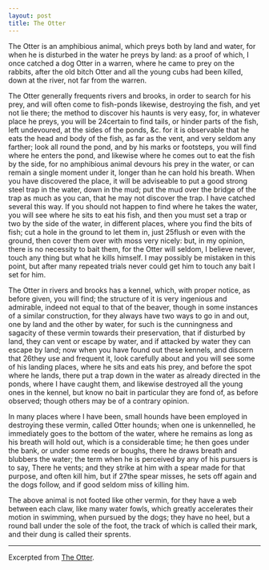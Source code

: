 ```yaml
---
layout: post
title: The Otter
---
```

The Otter is an amphibious animal, which preys both by land and water, for when he is disturbed in the water he preys by land: as a proof of which, I once catched a dog Otter in a warren, where he came to prey on the rabbits, after the old bitch Otter and all the young cubs had been killed, down at the river, not far from the warren.

The Otter generally frequents rivers and brooks, in order to search for his prey, and will often come to fish-ponds likewise, destroying the fish, and yet not lie there; the method to discover his haunts is very easy, for, in whatever place he preys, you will be 24certain to find tails, or hinder parts of the fish, left undevoured, at the sides of the ponds, &c. for it is observable that he eats the head and body of the fish, as far as the vent, and very seldom any farther; look all round the pond, and by his marks or footsteps, you will find where he enters the pond, and likewise where he comes out to eat the fish by the side, for no amphibious animal devours his prey in the water, or can remain a single moment under it, longer than he can hold his breath. When you have discovered the place, it will be adviseable to put a good strong steel trap in the water, down in the mud; put the mud over the bridge of the trap as much as you can, that he may not discover the trap. I have catched several this way. If you should not happen to find where he takes the water, you will see where he sits to eat his fish, and then you must set a trap or two by the side of the water, in different places, where you find the bits of fish; cut a hole in the ground to let them in, just 25flush or even with the ground, then cover them over with moss very nicely: but, in my opinion, there is no necessity to bait them, for the Otter will seldom, I believe never, touch any thing but what he kills himself. I may possibly be mistaken in this point, but after many repeated trials never could get him to touch any bait I set for him.

The Otter in rivers and brooks has a kennel, which, with proper notice, as before given, you will find; the structure of it is very ingenious and admirable, indeed not equal to that of the beaver, though in some instances of a similar construction, for they always have two ways to go in and out, one by land and the other by water, for such is the cunningness and sagacity of these vermin towards their preservation, that if disturbed by land, they can vent or escape by water, and if attacked by water they can escape by land; now when you have found out these kennels, and discern that 26they use and frequent it, look carefully about and you will see some of his landing places, where he sits and eats his prey, and before the spot where he lands, there put a trap down in the water as already directed in the ponds, where I have caught them, and likewise destroyed all the young ones in the kennel, but know no bait in particular they are fond of, as before observed; though others may be of a contrary opinion.

In many places where I have been, small hounds have been employed in destroying these vermin, called Otter hounds; when one is unkennelled, he immediately goes to the bottom of the water, where he remains as long as his breath will hold out, which is a considerable time; he then goes under the bank, or under some reeds or boughs, there he draws breath and blubbers the water; the term when he is perceived by any of his pursuers is to say, There he vents; and they strike at him with a spear made for that purpose, and often kill him, but if 27the spear misses, he sets off again and the dogs follow, and if good seldom miss of killing him.

The above animal is not footed like other vermin, for they have a web between each claw, like many water fowls, which greatly accelerates their motion in swimming, when pursued by the dogs; they have no heel, but a round ball under the sole of the foot, the track of which is called their mark, and their dung is called their sprents.

---

Excerpted from [The Otter](https://www.gutenberg.org/cache/epub/74196/pg74196-images.html#Page_23).

